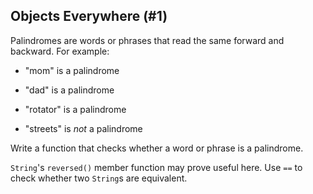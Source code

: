 ## Objects Everywhere (#1)

Palindromes are words or phrases that read the same forward and backward. For
example:

- "mom" is a palindrome

- "dad" is a palindrome

- "rotator" is a palindrome

- "streets" is *not* a palindrome

Write a function that checks whether a word or phrase is a palindrome.

<div class="hint">

`String`'s `reversed()` member function may prove useful here. Use `==`
to check whether two `String`s are equivalent.

</div>
